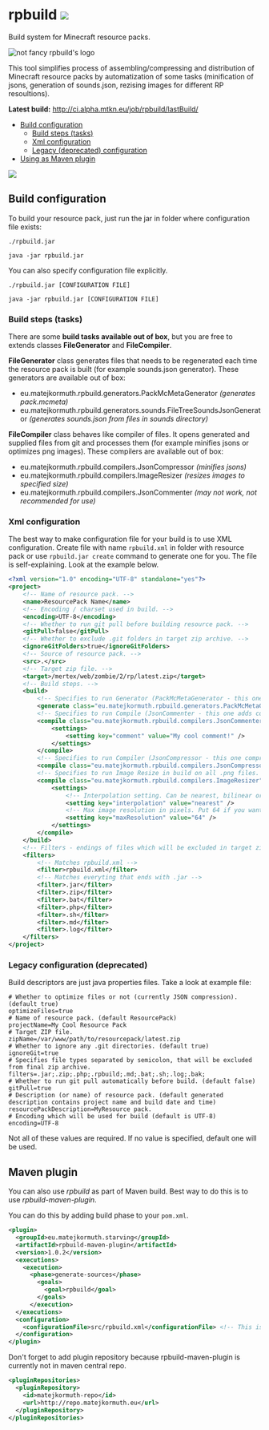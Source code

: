 # rpbuild ![](https://travis-ci.org/dobrakmato/rpbuild.svg)
Build system for Minecraft resource packs.

![not fancy rpbuild's logo](http://i.imgur.com/Oh0khp2.png)

This tool simplifies process of assembling/compressing and distribution of Minecraft resource packs by automatization of some tasks (minification of jsons, generation of  sounds.json, rezising images for different RP resoultions).

**Latest build:** <http://ci.alpha.mtkn.eu/job/rpbuild/lastBuild/>

- [Build configuration](#build-configuration)
  - [Build steps (tasks)](#build-steps-tasks)
  - [Xml configuration](#xml-configuration)
  - [Legacy (deprecated) configuration](#legacy-configuration-deprecated)
- [Using as Maven plugin](#maven-plugin)


![](http://i.imgur.com/vSLchIu.png?1)

## Build configuration

To build your resource pack, just run the jar in folder where configuration file exists:

`./rpbuild.jar`

`java -jar rpbuild.jar`

You can also specify configuration file explicitly.

`./rpbuild.jar [CONFIGURATION FILE]`

`java -jar rpbuild.jar [CONFIGURATION FILE]` 


### Build steps (tasks)

There are some **build tasks available out of box**, but you are free to extends classes **FileGenerator** and **FileCompiler**. 

**FileGenerator** class generates files that needs to be regenerated each time the resource pack is built (for example sounds.json generator).
These generators are available out of box:

- eu.matejkormuth.rpbuild.generators.PackMcMetaGenerator *(generates pack.mcmeta)*
- eu.matejkormuth.rpbuild.generators.sounds.FileTreeSoundsJsonGenerator *(generates sounds.json from files in sounds directory)*


**FileCompiler** class behaves like compiler of files. It opens generated and supplied files from git and processes them (for example minifies jsons or optimizes png images).
These compilers are available out of box:

- eu.matejkormuth.rpbuild.compilers.JsonCompressor *(minifies jsons)*
- eu.matejkormuth.rpbuild.compilers.ImageResizer *(resizes images to specified size)*
- eu.matejkormuth.rpbuild.compilers.JsonCommenter *(may not work, not recommended for use)*

### Xml configuration

The best way to make configuration file for your build is to use XML configuration. Create file with name `rpbuild.xml` in folder with resource pack or use `rpbuild.jar create` command to generate one for you. The file is self-explaining. Look at the example below. 

```xml
<?xml version="1.0" encoding="UTF-8" standalone="yes"?>
<project>
    <!-- Name of resource pack. -->
    <name>ResourcePack Name</name>
    <!-- Encoding / charset used in build. -->
    <encoding>UTF-8</encoding>
    <!-- Whether to run git pull before building resource pack. -->
    <gitPull>false</gitPull>
    <!-- Whether to exclude .git folders in target zip archive. -->
    <ignoreGitFolders>true</ignoreGitFolders>
    <!-- Source of resource pack. -->
    <src>.</src>
    <!-- Target zip file. -->
    <target>/mertex/web/zombie/2/rp/latest.zip</target>
    <!-- Build steps. -->
    <build>
        <!-- Specifies to run Generator (PackMcMetaGenerator - this one creates pack.mcmeta file) in build. -->
        <generate class="eu.matejkormuth.rpbuild.generators.PackMcMetaGenerator"/>
        <!-- Specifies to run Compile (JsonCommenter - this one adds comment to all jsons) in build on all .json files. -->
        <compile class="eu.matejkormuth.rpbuild.compilers.JsonCommenter" files=".json">
        	<settings>
            	<setting key="comment" value="My cool comment!" />
            </settings>
        </compile>
        <!-- Specifies to run Compiler (JsonCompressor - this one compresess jsons) in build. Files attribute specifies type of files, which this compiler compiles. -->
        <compile class="eu.matejkormuth.rpbuild.compilers.JsonCompressor" files=".json"/>
        <!-- Specifies to run Image Resize in build on all .png files. -->
        <compile class="eu.matejkormuth.rpbuild.compilers.ImageResizer" files=".png">
        	<settings>
        		<!-- Interpolation setting. Can be nearest, bilinear or bicubic. -->
            	<setting key="interpolation" value="nearest" />
            	<!-- Max image resolution in pixels. Put 64 if you want 64x64 resource pack. -->
            	<setting key="maxResolution" value="64" />
            </settings>
        </compile>
    </build>
    <!-- Filters - endings of files which will be excluded in target zip file. -->
    <filters>
        <!-- Matches rpbuild.xml -->
        <filter>rpbuild.xml</filter>
        <!-- Matches everyting that ends with .jar -->
        <filter>.jar</filter>
        <filter>.zip</filter>
        <filter>.bat</filter>
        <filter>.php</filter>
        <filter>.sh</filter>
        <filter>.md</filter>
        <filter>.log</filter>
    </filters>
</project>
```

### Legacy configuration (deprecated)

Build descriptors are just java properties files. Take a look at example file:

```properties
# Whether to optimize files or not (currently JSON compression). (default true)
optimizeFiles=true
# Name of resource pack. (default ResourcePack)
projectName=My Cool Resource Pack
# Target ZIP file. 
zipName=/var/www/path/to/resourcepack/latest.zip
# Whether to ignore any .git directories. (default true)
ignoreGit=true
# Specifies file types separated by semicolon, that will be excluded from final zip archive.
filters=.jar;.zip;.php;.rpbuild;.md;.bat;.sh;.log;.bak;
# Whether to run git pull automatically before build. (default false)
gitPull=true
# Description (or name) of resource pack. (default generated description contains project name and build date and time)
resourcePackDescription=MyResource pack.
# Encoding which will be used for build (default is UTF-8)
encoding=UTF-8
```
Not all of these values are required. If no value is specified, default one will be used.

## Maven plugin

You can also use *rpbuild* as part of Maven build. Best way to do this is to use *rpbuild-maven-plugin*.

You can do this by adding build phase to your `pom.xml`.

```xml
<plugin>
  <groupId>eu.matejkormuth.starving</groupId>
  <artifactId>rpbuild-maven-plugin</artifactId>
  <version>1.0.2</version>
  <executions>
    <execution>
      <phase>generate-sources</phase>
        <goals>
          <goal>rpbuild</goal>
        </goals>
      </execution>
  </executions>
  <configuration>
    <configurationFile>src/rpbuild.xml</configurationFile> <!-- This is path to your rpbuild.xml project file. -->
  </configuration>
</plugin>
```

Don't forget to add plugin repository because rpbuild-maven-plugin is currently not in maven central repo.

```xml
<pluginRepositories>
  <pluginRepository>
    <id>matejkormuth-repo</id>
    <url>http://repo.matejkormuth.eu</url>
  </pluginRepository>
</pluginRepositories>
```